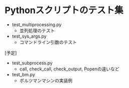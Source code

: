# Pythonスクリプトのテスト集

* test_multiprocessing.py
	* 並列処理のテスト
* test_sys_args.py
	* コマンドライン引数のテスト

[予定]
* test_subprocess.py
	* call, check_call, check_output, Popenの違いなど
* test_bm.py
	* ボルツマンマシンの実装例